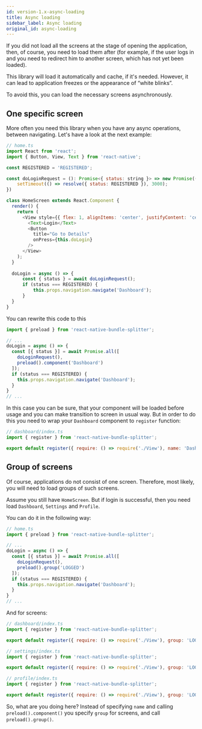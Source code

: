 ```yaml
---
id: version-1.x-async-loading
title: Async loading
sidebar_label: Async loading
original_id: async-loading
---
```


If you did not load all the screens at the stage of opening the application, then, of course, you need to load them after (for example, if the user logs in and you need to redirect him to another screen, which has not yet been loaded).

This library will load it automatically and cache, if it's needed. However, it can lead to application freezes or the appearance of “white blinks”.

To avoid this, you can load the necessary screens asynchronously.

## One specific screen

More often you need this library when you have any async operations, between navigating. Let's have a look at the next example:

```js
// home.ts
import React from 'react';
import { Button, View, Text } from 'react-native';

const REGISTERED = 'REGISTERED';

const doLoginRequest = (): Promise<{ status: string }> => new Promise((resolve) => {
    setTimeout(() => resolve({ status: REGISTERED }), 3000);
})

class HomeScreen extends React.Component {
  render() {
    return (
      <View style={{ flex: 1, alignItems: 'center', justifyContent: 'center' }}>
        <Text>Login</Text>
        <Button
          title="Go to Details"
          onPress={this.doLogin}
        />
      </View>
    );
  }
  
  doLogin = async () => {
      const { status } = await doLoginRequest();
      if (status === REGISTERED) {
          this.props.navigation.navigate('Dashboard');
      }
  }
}
```

You can rewrite this code to this

```js
import { preload } from 'react-native-bundle-splitter';

// ...
doLogin = async () => {
  const [{ status }] = await Promise.all([
    doLoginRequest(),
    preload().component('Dashboard')
  ]);
  if (status === REGISTERED) {
    this.props.navigation.navigate('Dashboard');
  }
}
// ...
```

In this case you can be sure, that your component will be loaded before usage and you can make transition to screen in usual way. But in order to do this you need to wrap your `Dashboard` component to `register` function:

```js
// dashboard/index.ts
import { register } from 'react-native-bundle-splitter';

export default register({ require: () => require('./View'), name: 'Dashboard' });
```

## Group of screens

Of course, applications do not consist of one screen. Therefore, most likely, you will need to load groups of such screens.

Assume you still have `HomeScreen`. But if login is successful, then you need load `Dashboard`, `Settings` and `Profile`.

You can do it in the following way:

```javascript
// home.ts
import { preload } from 'react-native-bundle-splitter';

// ...
doLogin = async () => {
  const [{ status }] = await Promise.all([
    doLoginRequest(),
    preload().group('LOGGED')
  ]);
  if (status === REGISTERED) {
    this.props.navigation.navigate('Dashboard');
  }
}
// ...
```

And for screens:

```js
// dashboard/index.ts
import { register } from 'react-native-bundle-splitter';

export default register({ require: () => require('./View'), group: 'LOGGED' });
```

```js
// settings/index.ts
import { register } from 'react-native-bundle-splitter';

export default register({ require: () => require('./View'), group: 'LOGGED' });
```

```js
// profile/index.ts
import { register } from 'react-native-bundle-splitter';

export default register({ require: () => require('./View'), group: 'LOGGED' });
```

So, what are you doing here? Instead of specifying `name` and calling `preload().component()` you specify `group` for screens, and call `preload().group()`.